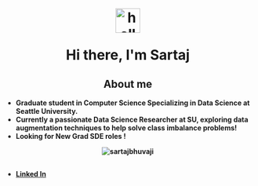 <h1 align="center">
<img src="https://media.giphy.com/media/KzJkzjggfGN5Py6nkT/giphy.gif" alt="hello" width="50">
<br>


<b>Hi there, I'm Sartaj </h1>
  <!--
  <div align="center">
<p align="left"> <img src="https://komarev.com/ghpvc/?username=sartajbhuvaji&label=Profile%20views&color=0e75b6&style=flat" alt="sartajbhuvaji" /> </p>
<a href="https://juliaundeutsch.com/"><img src="https://img.shields.io/badge/LINKTREE-CC6699?style=for-the-badge&logoColor=white" alt="Portfolio" /></a>&nbsp;
<a href="https://codepen.io/YuriDevAT"><img src="https://img.shields.io/badge/Codepen-000000?style=for-the-badge&logo=codepen&logoColor=white" alt="CodePen" /></a>&nbsp;
<a href="https://twitter.com/YuriDevAT"><img src="https://img.shields.io/badge/Twitter-1DA1F2?style=for-the-badge&logo=twitter&logoColor=white" alt="Twitter" /></a>&nbsp;
<a href="https://dev.to/yuridevat"><img src="https://img.shields.io/badge/dev.to-0A0A0A?style=for-the-badge&logo=dev.to&logoColor=white" alt="Dev.to" /></a>&nbsp;
<a href="https://yuridevat.hashnode.dev/"><img src="https://img.shields.io/badge/Hashnode-2962FF?style=for-the-badge&logo=hashnode&logoColor=white" alt="Hashnode" /></a>&nbsp;
</div>
<br />

-->

<h2 align="center">About me </h2>
<ul>
  <li> Graduate student in Computer Science Specializing in Data Science at Seattle University.
  <li> Currently a passionate Data Science Researcher at SU, exploring data augmentation techniques to help solve class imbalance problems!
  <li> Looking for New Grad SDE roles !
</ul>  

<p align = "center">
  <img src="https://github-readme-streak-stats.herokuapp.com/?user=sartajbhuvaji&" alt="sartajbhuvaji" />
</p>

<!--
<h2 align="center"> Currently Working on</h2>
<table align="center">
  <tr>
    <td valign="top" halign="center" width="100%">
      <img width="400" src="https://github.com/SartajBhuvaji/Flask-app-Data-Augmentation/blob/main/github_readme/density_plots.png" />
       <img width="400" src="https://github.com/the-collab-lab/tcl-19-smart-shopping-list/blob/main/public/Thumbnail.png" />
     </td>
  </tr>
  <tr>
    <td valign="top" width="50%">
      <a href="https://github.com/SartajBhuvaji/Flask-app-Data-Augmentation">
        <img width="400" src="https://github-readme-stats.vercel.app/api/pin/?username=SartajBhuvaji&repo=Flask-app-Data-Augmentation&theme=tokyonight" />
      </a>
      <a href="https://github.com/SartajBhuvaji/BigDataProject">
        <img width="400" src="https://github-readme-stats.vercel.app/api/pin/?username=SartajBhuvaji&repo=Brain-Tumor-Classification-Using-Deep-Learning-Algorithms&theme=tokyonight" />
      </a>  
    </td>
  </tr>
</table>
-->


<!--
<table padding-top = 50px>
</td>
<td valign="top" width="50%">  
<img src="https://github-readme-stats.vercel.app/api/top-langs/?username=SartajBhuvaji&layout=compact&theme=radical" width="500" />
</td></tr></table> 
<br>  
-->

<!--
<br>
<table align="center">
  <tr>
    <td valign="top" width="100%">
      <h2 align="center">My favorite projects</h2>
    </td>
  </tr>
  <tr>
    <td valign="top" halign="center" width="100%">
      <img width="400" src="https://github.com/YuriDevAT/sos-animals/blob/main/public/thumbnail-sos.png" />
       <img width="400" src="https://github.com/the-collab-lab/tcl-19-smart-shopping-list/blob/main/public/Thumbnail.png" />
     </td>
  </tr>
  <tr>
    <td valign="top" width="50%">
      <a href="https://github.com/YuriDevAT/sos-animals">
        <img width="400" src="https://github-readme-stats.vercel.app/api/pin/?username=YuriDevAT&repo=sos-animals&theme=tokyonight" />
      </a>
      <a href="https://github.com/YuriDevAT/tcl-19-smart-shopping-list">
        <img width="400" src="https://github-readme-stats.vercel.app/api/pin/?username=YuriDevAT&repo=tcl-19-smart-shopping-list&theme=tokyonight" />
      </a>  
    </td>
  </tr>
</table>
-->
<!--
<table><tr><td valign="top" width="100%">
<h2 align="center"> 💼 Languages and Tools</h2>
<br />
<img src="https://img.shields.io/badge/python-3670A0?style=for-the-badge&logo=python&logoColor=ffdd54" />
<img src="https://img.shields.io/badge/java-%23ED8B00.svg?style=for-the-badge&logo=openjdk&logoColor=white" />
<img scr="https://img.shields.io/badge/mysql-%2300f.svg?style=for-the-badge&logo=mysql&logoColor=white" />
</table>

-->

<h2 align="center"> </h2>
<ul>
  <li> <a href="https://www.linkedin.com/in/sartaj-bhuvaji-b762031b4/">Linked In</a> 
</ul>  
